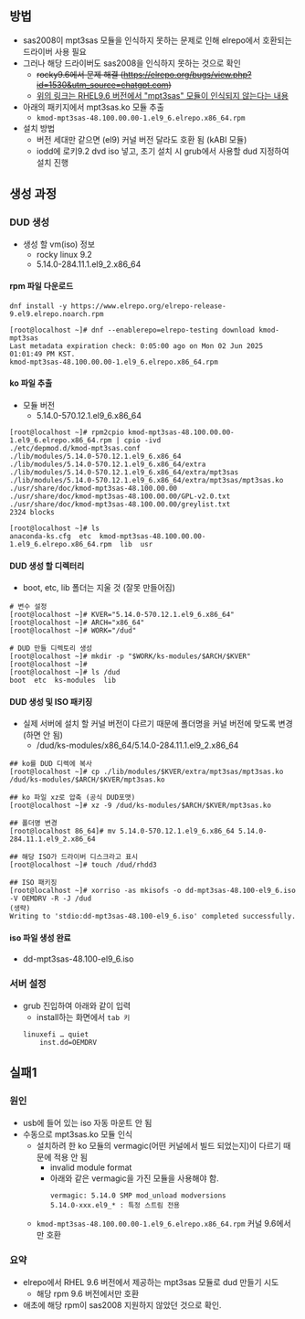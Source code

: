 ## 방법
- sas2008이 mpt3sas 모듈을 인식하지 못하는 문제로 인해 elrepo에서 호환되는 드라이버 사용 필요
- 그러나 해당 드라이버도 sas2008을 인식하지 못하는 것으로 확인
	- ~~rocky9.6에서 문제 해결 (https://elrepo.org/bugs/view.php?id=1530&utm_source=chatgpt.com)~~
	- <u>위의 링크는 RHEL9.6 버전에서 "mpt3sas" 모듈이 인식되지 않는다는 내용</u>
- 아래의 패키지에서 mpt3sas.ko 모듈 추출
	- `kmod-mpt3sas-48.100.00.00-1.el9_6.elrepo.x86_64.rpm`
- 설치 방법
	- 버전 세대만 같으면 (el9) 커널 버전 달라도 호환 됨 (kABI 모듈)
	- iodd에 로키9.2 dvd iso 넣고, 초기 설치 시 grub에서 사용할 dud 지정하여 설치 진행
## 생성 과정
### DUD 생성
- 생성 할 vm(iso) 정보
	- rocky linux 9.2
	- 5.14.0-284.11.1.el9_2.x86_64
#### rpm 파일 다운로드
```
dnf install -y https://www.elrepo.org/elrepo-release-9.el9.elrepo.noarch.rpm

[root@localhost ~]# dnf --enablerepo=elrepo-testing download kmod-mpt3sas
Last metadata expiration check: 0:05:00 ago on Mon 02 Jun 2025 01:01:49 PM KST.
kmod-mpt3sas-48.100.00.00-1.el9_6.elrepo.x86_64.rpm
```
#### ko 파일 추출
- 모듈 버전
	- 5.14.0-570.12.1.el9_6.x86_64
```
[root@localhost ~]# rpm2cpio kmod-mpt3sas-48.100.00.00-1.el9_6.elrepo.x86_64.rpm | cpio -ivd
./etc/depmod.d/kmod-mpt3sas.conf
./lib/modules/5.14.0-570.12.1.el9_6.x86_64
./lib/modules/5.14.0-570.12.1.el9_6.x86_64/extra
./lib/modules/5.14.0-570.12.1.el9_6.x86_64/extra/mpt3sas
./lib/modules/5.14.0-570.12.1.el9_6.x86_64/extra/mpt3sas/mpt3sas.ko
./usr/share/doc/kmod-mpt3sas-48.100.00.00
./usr/share/doc/kmod-mpt3sas-48.100.00.00/GPL-v2.0.txt
./usr/share/doc/kmod-mpt3sas-48.100.00.00/greylist.txt
2324 blocks

[root@localhost ~]# ls
anaconda-ks.cfg  etc  kmod-mpt3sas-48.100.00.00-1.el9_6.elrepo.x86_64.rpm  lib  usr
```
#### DUD 생성 할 디렉터리
- boot, etc, lib 폴더는 지울 것 (잘못 만들어짐)
```
# 변수 설정
[root@localhost ~]# KVER="5.14.0-570.12.1.el9_6.x86_64"
[root@localhost ~]# ARCH="x86_64"
[root@localhost ~]# WORK="/dud"

# DUD 만들 디렉토리 생성 
[root@localhost ~]# mkdir -p "$WORK/ks-modules/$ARCH/$KVER"
[root@localhost ~]#
[root@localhost ~]# ls /dud
boot  etc  ks-modules  lib
```
#### DUD 생성 및 ISO 패키징
- 실제 서버에 설치 할 커널 버전이 다르기 때문에 폴더명을 커널 버전에 맞도록 변경 (하면 안 됨)
	- /dud/ks-modules/x86_64/5.14.0-284.11.1.el9_2.x86_64
```
## ko를 DUD 디렉에 복사
[root@localhost ~]# cp ./lib/modules/$KVER/extra/mpt3sas/mpt3sas.ko /dud/ks-modules/$ARCH/$KVER/mpt3sas.ko

## ko 파일 xz로 압축 (공식 DUD포맷)
[root@localhost ~]# xz -9 /dud/ks-modules/$ARCH/$KVER/mpt3sas.ko

## 폴더명 변경
[root@localhost 86_64]# mv 5.14.0-570.12.1.el9_6.x86_64 5.14.0-284.11.1.el9_2.x86_64

## 해당 ISO가 드라이버 디스크라고 표시
[root@localhost ~]# touch /dud/rhdd3

## ISO 패키징
[root@localhost ~]# xorriso -as mkisofs -o dd-mpt3sas-48.100-el9_6.iso -V OEMDRV -R -J /dud
(생략)
Writing to 'stdio:dd-mpt3sas-48.100-el9_6.iso' completed successfully.
```
#### iso 파일 생성 완료
- dd-mpt3sas-48.100-el9_6.iso
### 서버 설정
- grub 진입하여 아래와 같이 입력
	- install하는 화면에서 `tab 키`
	```
	linuxefi … quiet
	    inst.dd=OEMDRV
	```
## 실패1
### 원인
- usb에 들어 있는 iso 자동 마운트 안 됨
- 수동으로 mpt3sas.ko 모듈 인식
	- 설치하려 한 ko 모듈의 vermagic(어떤 커널에서 빌드 되었는지)이 다르기 때문에 적용 안 됨
		- invalid module format
		- 아래와 같은 vermagic을 가진 모듈을 사용해야 함.
			```
			vermagic: 5.14.0 SMP mod_unload modversions
			5.14.0-xxx.el9_* : 특정 스트림 전용
			```
	- `kmod-mpt3sas-48.100.00.00-1.el9_6.elrepo.x86_64.rpm` 커널 9.6에서만 호환
### 요약
- elrepo에서 RHEL 9.6 버전에서 제공하는 mpt3sas 모듈로 dud 만들기 시도
	- 해당 rpm 9.6 버전에서만 호환
- 애초에 해당 rpm이 sas2008 지원하지 않았던 것으로 확인. 
